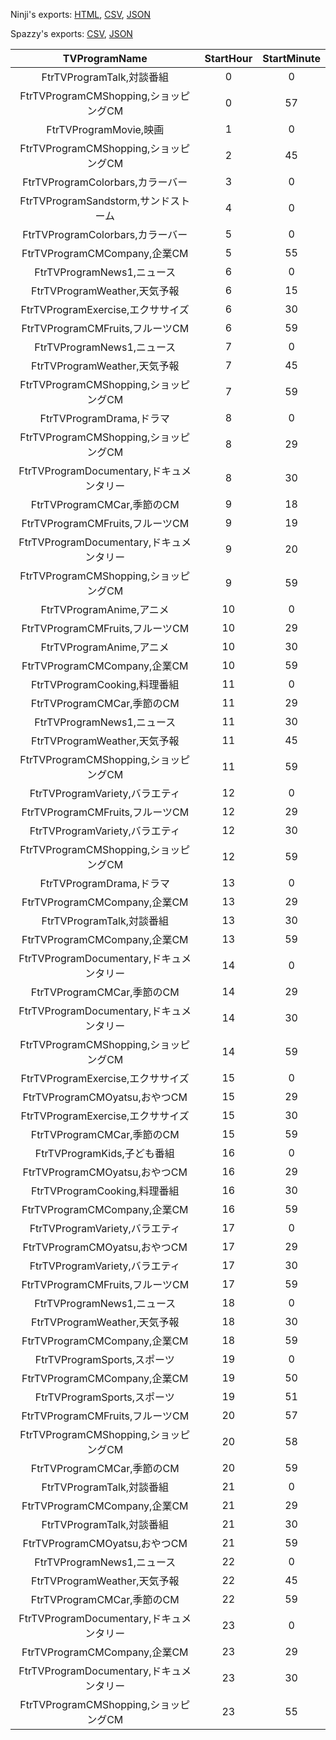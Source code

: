 Ninji's exports: [HTML](https://wuffs.org/acnh/bcsv_140/html/TVProgramTuesday.html), [CSV](https://wuffs.org/acnh/bcsv_140/csv/TVProgramTuesday.csv), [JSON](https://wuffs.org/acnh/bcsv_140/json/TVProgramTuesday.json)

Spazzy's exports: [CSV](https://github.com/McSpazzy/acnh-csv/blob/master/TVProgramTuesday.csv), [JSON](https://github.com/McSpazzy/acnh-json/blob/master/TVProgramTuesday.json)

| TVProgramName | StartHour | StartMinute |
|:--:|:--:|:--:|
| FtrTVProgramTalk,対談番組 | 0 | 0 | 
| FtrTVProgramCMShopping,ショッピングCM | 0 | 57 | 
| FtrTVProgramMovie,映画 | 1 | 0 | 
| FtrTVProgramCMShopping,ショッピングCM | 2 | 45 | 
| FtrTVProgramColorbars,カラーバー | 3 | 0 | 
| FtrTVProgramSandstorm,サンドストーム | 4 | 0 | 
| FtrTVProgramColorbars,カラーバー | 5 | 0 | 
| FtrTVProgramCMCompany,企業CM | 5 | 55 | 
| FtrTVProgramNews1,ニュース | 6 | 0 | 
| FtrTVProgramWeather,天気予報 | 6 | 15 | 
| FtrTVProgramExercise,エクササイズ | 6 | 30 | 
| FtrTVProgramCMFruits,フルーツCM | 6 | 59 | 
| FtrTVProgramNews1,ニュース | 7 | 0 | 
| FtrTVProgramWeather,天気予報 | 7 | 45 | 
| FtrTVProgramCMShopping,ショッピングCM | 7 | 59 | 
| FtrTVProgramDrama,ドラマ | 8 | 0 | 
| FtrTVProgramCMShopping,ショッピングCM | 8 | 29 | 
| FtrTVProgramDocumentary,ドキュメンタリー | 8 | 30 | 
| FtrTVProgramCMCar,季節のCM | 9 | 18 | 
| FtrTVProgramCMFruits,フルーツCM | 9 | 19 | 
| FtrTVProgramDocumentary,ドキュメンタリー | 9 | 20 | 
| FtrTVProgramCMShopping,ショッピングCM | 9 | 59 | 
| FtrTVProgramAnime,アニメ | 10 | 0 | 
| FtrTVProgramCMFruits,フルーツCM | 10 | 29 | 
| FtrTVProgramAnime,アニメ | 10 | 30 | 
| FtrTVProgramCMCompany,企業CM | 10 | 59 | 
| FtrTVProgramCooking,料理番組 | 11 | 0 | 
| FtrTVProgramCMCar,季節のCM | 11 | 29 | 
| FtrTVProgramNews1,ニュース | 11 | 30 | 
| FtrTVProgramWeather,天気予報 | 11 | 45 | 
| FtrTVProgramCMShopping,ショッピングCM | 11 | 59 | 
| FtrTVProgramVariety,バラエティ | 12 | 0 | 
| FtrTVProgramCMFruits,フルーツCM | 12 | 29 | 
| FtrTVProgramVariety,バラエティ | 12 | 30 | 
| FtrTVProgramCMShopping,ショッピングCM | 12 | 59 | 
| FtrTVProgramDrama,ドラマ | 13 | 0 | 
| FtrTVProgramCMCompany,企業CM | 13 | 29 | 
| FtrTVProgramTalk,対談番組 | 13 | 30 | 
| FtrTVProgramCMCompany,企業CM | 13 | 59 | 
| FtrTVProgramDocumentary,ドキュメンタリー | 14 | 0 | 
| FtrTVProgramCMCar,季節のCM | 14 | 29 | 
| FtrTVProgramDocumentary,ドキュメンタリー | 14 | 30 | 
| FtrTVProgramCMShopping,ショッピングCM | 14 | 59 | 
| FtrTVProgramExercise,エクササイズ | 15 | 0 | 
| FtrTVProgramCMOyatsu,おやつCM | 15 | 29 | 
| FtrTVProgramExercise,エクササイズ | 15 | 30 | 
| FtrTVProgramCMCar,季節のCM | 15 | 59 | 
| FtrTVProgramKids,子ども番組 | 16 | 0 | 
| FtrTVProgramCMOyatsu,おやつCM | 16 | 29 | 
| FtrTVProgramCooking,料理番組 | 16 | 30 | 
| FtrTVProgramCMCompany,企業CM | 16 | 59 | 
| FtrTVProgramVariety,バラエティ | 17 | 0 | 
| FtrTVProgramCMOyatsu,おやつCM | 17 | 29 | 
| FtrTVProgramVariety,バラエティ | 17 | 30 | 
| FtrTVProgramCMFruits,フルーツCM | 17 | 59 | 
| FtrTVProgramNews1,ニュース | 18 | 0 | 
| FtrTVProgramWeather,天気予報 | 18 | 30 | 
| FtrTVProgramCMCompany,企業CM | 18 | 59 | 
| FtrTVProgramSports,スポーツ | 19 | 0 | 
| FtrTVProgramCMCompany,企業CM | 19 | 50 | 
| FtrTVProgramSports,スポーツ | 19 | 51 | 
| FtrTVProgramCMFruits,フルーツCM | 20 | 57 | 
| FtrTVProgramCMShopping,ショッピングCM | 20 | 58 | 
| FtrTVProgramCMCar,季節のCM | 20 | 59 | 
| FtrTVProgramTalk,対談番組 | 21 | 0 | 
| FtrTVProgramCMCompany,企業CM | 21 | 29 | 
| FtrTVProgramTalk,対談番組 | 21 | 30 | 
| FtrTVProgramCMOyatsu,おやつCM | 21 | 59 | 
| FtrTVProgramNews1,ニュース | 22 | 0 | 
| FtrTVProgramWeather,天気予報 | 22 | 45 | 
| FtrTVProgramCMCar,季節のCM | 22 | 59 | 
| FtrTVProgramDocumentary,ドキュメンタリー | 23 | 0 | 
| FtrTVProgramCMCompany,企業CM | 23 | 29 | 
| FtrTVProgramDocumentary,ドキュメンタリー | 23 | 30 | 
| FtrTVProgramCMShopping,ショッピングCM | 23 | 55 | 
